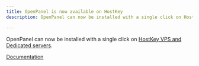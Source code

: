 ```yaml
---
title: OpenPanel is now available on HostKey
description: OpenPanel can now be installed with a single click on HostKey VPS and Dedicated servers.

---
```


OpenPanel can now be installed with a single click on [HostKey VPS and Dedicated servers](https://hostkey.com/apps/hosting-control-panels/).

<!--truncate-->

[Documentation](https://hostkey.com/documentation/marketplace/hosting_control_panels/openpanel/)
 
